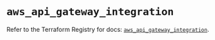 # `aws_api_gateway_integration`

Refer to the Terraform Registry for docs: [`aws_api_gateway_integration`](https://registry.terraform.io/providers/hashicorp/aws/6.12.0/docs/resources/api_gateway_integration).
